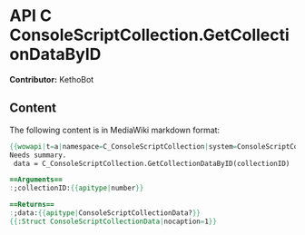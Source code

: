 # API C ConsoleScriptCollection.GetCollectionDataByID

**Contributor:** KethoBot

## Content

The following content is in MediaWiki markdown format:

```mediawiki
{{wowapi|t=a|namespace=C_ConsoleScriptCollection|system=ConsoleScriptCollection}}
Needs summary.
 data = C_ConsoleScriptCollection.GetCollectionDataByID(collectionID)

==Arguments==
:;collectionID:{{apitype|number}}

==Returns==
:;data:{{apitype|ConsoleScriptCollectionData?}}
{{:Struct ConsoleScriptCollectionData|nocaption=1}}
```